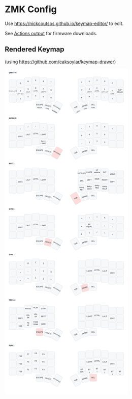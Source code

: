 # ZMK Config

Use https://nickcoutsos.github.io/keymap-editor/ to edit.

See [Actions output](https://github.com/issmirnov/zmk-config/actions) for firmware downloads.

## Rendered Keymap

(using https://github.com/caksoylar/keymap-drawer)

![layout](keymap-drawer/corneish_zen.svg)
